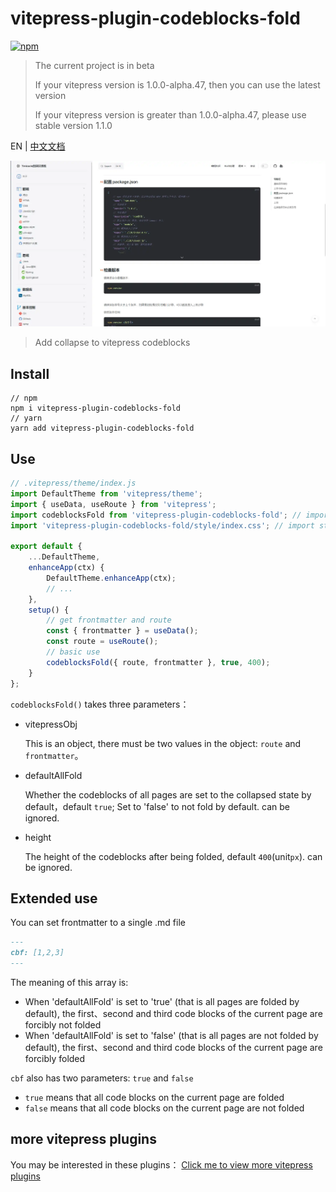 # vitepress-plugin-codeblocks-fold

[![npm](https://img.shields.io/npm/v/vitepress-plugin-codeblocks-fold?color=green)](https://www.npmjs.com/package/vitepress-plugin-codeblocks-fold)

> The current project is in beta
> 
> If your vitepress version is 1.0.0-alpha.47, then you can use the latest version
> 
> If your vitepress version is greater than 1.0.0-alpha.47, please use stable version 1.1.0

EN | [中文文档](README_zh.md)

![](./demo.webp)

> Add collapse to vitepress codeblocks

## Install

```shell
// npm 
npm i vitepress-plugin-codeblocks-fold
// yarn
yarn add vitepress-plugin-codeblocks-fold
```

## Use

```js
// .vitepress/theme/index.js
import DefaultTheme from 'vitepress/theme';
import { useData, useRoute } from 'vitepress';
import codeblocksFold from 'vitepress-plugin-codeblocks-fold'; // import method
import 'vitepress-plugin-codeblocks-fold/style/index.css'; // import style

export default {
    ...DefaultTheme,
    enhanceApp(ctx) {
        DefaultTheme.enhanceApp(ctx);
        // ...
    },
    setup() {
        // get frontmatter and route
        const { frontmatter } = useData();
        const route = useRoute();
        // basic use
        codeblocksFold({ route, frontmatter }, true, 400);
    }
};
```

`codeblocksFold()` takes three parameters：

- vitepressObj

  This is an object, there must be two values in the object: `route` and `frontmatter`。

- defaultAllFold

  Whether the codeblocks of all pages are set to the collapsed state by default，default `true`; Set to 'false' to not fold by default. can be ignored.

- height

  The height of the codeblocks after being folded, default `400`(unit`px`). can be ignored.

## Extended use

You can set frontmatter to a single .md file

```md
---
cbf: [1,2,3]
---
```

The meaning of this array is:

- When 'defaultAllFold' is set to 'true' (that is all pages are folded by default),
  the first、second and third code blocks of the current page are forcibly not folded
- When 'defaultAllFold' is set to 'false' (that is all pages are not folded by default),
  the first、second and third code blocks of the current page are forcibly folded

`cbf` also has two parameters: `true` and `false`

- `true` means that all code blocks on the current page are folded
- `false` means that all code blocks on the current page are not folded

## more vitepress plugins

You may be interested in these plugins：
[Click me to view more vitepress plugins](https://github.com/T-miracle/vitepress-plugins)

